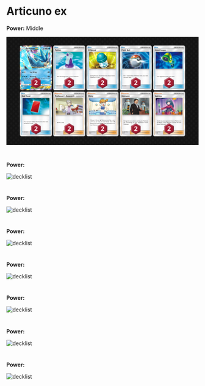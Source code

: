 # Articuno ex

**Power:** Middle

![decklist](../!Images/Pocket/A1:%20Genetic%20Apex/Articuno%20ex.png)

# 

**Power:**  

![decklist](../!Images/Pocket/A1:%20Genetic%20Apex/.png)

# 

**Power:**  

![decklist](../!Images/Pocket/A1:%20Genetic%20Apex/.png)

# 

**Power:**  

![decklist](../!Images/Pocket/A1:%20Genetic%20Apex/.png)

# 

**Power:**  

![decklist](../!Images/Pocket/A1:%20Genetic%20Apex/.png)

# 

**Power:**  

![decklist](../!Images/Pocket/A1:%20Genetic%20Apex/.png)

# 

**Power:**  

![decklist](../!Images/Pocket/A1:%20Genetic%20Apex/.png)

# 

**Power:**  

![decklist](../!Images/Pocket/A1:%20Genetic%20Apex/.png)
